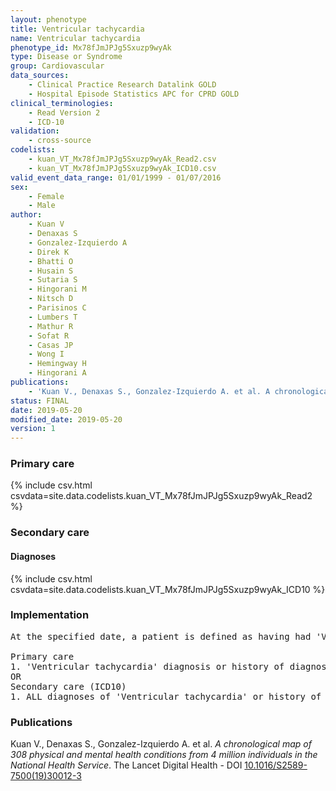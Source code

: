 ```yaml
---
layout: phenotype
title: Ventricular tachycardia
name: Ventricular tachycardia
phenotype_id: Mx78fJmJPJg5Sxuzp9wyAk 
type: Disease or Syndrome
group: Cardiovascular
data_sources: 
    - Clinical Practice Research Datalink GOLD
    - Hospital Episode Statistics APC for CPRD GOLD
clinical_terminologies: 
    - Read Version 2
    - ICD-10
validation: 
    - cross-source
codelists: 
    - kuan_VT_Mx78fJmJPJg5Sxuzp9wyAk_Read2.csv
    - kuan_VT_Mx78fJmJPJg5Sxuzp9wyAk_ICD10.csv
valid_event_data_range: 01/01/1999 - 01/07/2016
sex: 
    - Female
    - Male
author: 
    - Kuan V
    - Denaxas S
    - Gonzalez-Izquierdo A
    - Direk K
    - Bhatti O
    - Husain S
    - Sutaria S
    - Hingorani M
    - Nitsch D
    - Parisinos C
    - Lumbers T
    - Mathur R
    - Sofat R
    - Casas JP
    - Wong I
    - Hemingway H
    - Hingorani A
publications: 
    - 'Kuan V., Denaxas S., Gonzalez-Izquierdo A. et al. A chronological map of 308 physical and mental health conditions from 4 million individuals in the National Health Service. The Lancet Digital Health - DOI: 10.1016/S2589-7500(19)30012-3' 
status: FINAL
date: 2019-05-20
modified_date: 2019-05-20
version: 1
---
```

### Primary care 
{% include csv.html csvdata=site.data.codelists.kuan_VT_Mx78fJmJPJg5Sxuzp9wyAk_Read2 %}
### Secondary care 
#### Diagnoses 
{% include csv.html csvdata=site.data.codelists.kuan_VT_Mx78fJmJPJg5Sxuzp9wyAk_ICD10 %}
### Implementation 
<pre>At the specified date, a patient is defined as having had 'Ventricular tachycardia' IF they meet the criteria for any of the following on or before the specified date. The earliest date on which the individual meets any of the following criteria on or before the specified date is defined as the first event date:

Primary care
1. 'Ventricular tachycardia' diagnosis or history of diagnosis during a consultation 
OR
Secondary care (ICD10)
1. ALL diagnoses of 'Ventricular tachycardia' or history of diagnosis during a hospitalization</pre> 
 
### Publications 
Kuan V., Denaxas S., Gonzalez-Izquierdo A. et al. _A chronological map of 308 physical and mental health conditions from 4 million individuals in the National Health Service_. The Lancet Digital Health - DOI <a href='https://www.thelancet.com/journals/landig/article/PIIS2589-7500(19)30012-3/fulltext'>10.1016/S2589-7500(19)30012-3</a>
